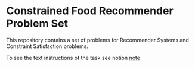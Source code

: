 # Constrained Food Recommender Problem Set

This repository contains a set of problems for Recommender Systems and Constraint Satisfaction problems.

To see the text instructions of the task see notion [note](https://www.notion.so/Food-Recommender-with-Constraints-73d5f7dbf4dd4d57b1963399e5809ee6)
